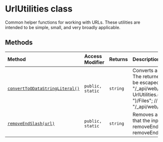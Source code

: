 # UrlUtilities class





Common helper functions for working with URLs. These utilities are intended to be simple, small, and very broadly applicable.






## Methods

| Method	   | Access Modifier | Returns	| Description|
|:-------------|:----|:-------|:-----------|
|[`convertToODataStringLiteral()`](converttoodatastringliteral-maqc9.md)     | `public, static` | `string` | Converts a variable to an OData string literal suitable for usage in a REST URL. The returned string will be enclosed in single quotes, and any single quotes will be escaped. Example usage: const url = "/_api/web/GetFolderByServerRelativeUrl(" + UrlUtilities.convertToODataStringLiteral("/SitePages/Alice's%20Page") + ")/Files"; // Produces this URL: // "/_api/web/GetFolderByServerRelativeUrl('/SitePages/Alice''s%20Page')/Files" |
|[`removeEndSlash(url)`](removeendslash-kcno9.md)     | `public, static` | `string` | Removes any slash characters from the end of the URL. This function assumes that the input is already a valid absolute or server-relative URL. Examples: removeEndSlash('http://example.com/') ---> 'http://example.com' removeEndSlash('/example') ---> '/example' removeEndSlash('/') ---> '' |




